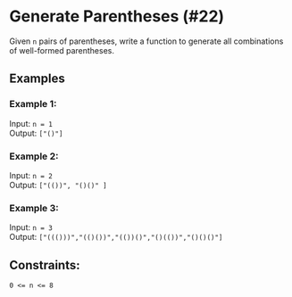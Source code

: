 # Generate Parentheses (#22)

Given `n` pairs of parentheses, write a function to generate all combinations of well-formed parentheses.  

## Examples

### Example 1:

Input: `n = 1`  
Output: `["()"]`  
 
### Example 2:

Input: `n = 2`  
Output: `["(())", "()()" ]`  

### Example 3:

Input: `n = 3`  
Output: `["((()))","(()())","(())()","()(())","()()()"]`  

## Constraints:

`0 <= n <= 8`
